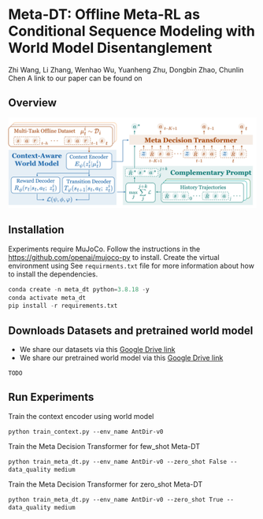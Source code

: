 # **Meta-DT: Offline Meta-RL as Conditional Sequence Modeling with World Model Disentanglement**
Zhi Wang, Li Zhang, Wenhao Wu, Yuanheng Zhu, Dongbin Zhao, Chunlin Chen
A link to our paper can be found on 
## **Overview**
![MetaDT](./Meta-DT.jpg)
## **Installation**
Experiments require MuJoCo. Follow the instructions in the https://github.com/openai/mujoco-py  to install.
Create the virtual environment using 
See `requirments.txt` file for more information about how to install the dependencies.
```python
conda create -n meta_dt python=3.8.18 -y
conda activate meta_dt
pip install -r requirements.txt
```
## **Downloads Datasets and pretrained world model**
 - We share our datasets via this [Google Drive link]()
 - We share our pretrained world model via this [Google Drive link]()
```
TODO
```
## **Run Experiments**
Train the context encoder using world model 
```
python train_context.py --env_name AntDir-v0
```

Train the Meta Decision Transformer for few_shot Meta-DT
```
python train_meta_dt.py --env_name AntDir-v0 --zero_shot False --data_quality medium 
```
Train the Meta Decision Transformer for zero_shot Meta-DT
```
python train_meta_dt.py --env_name AntDir-v0 --zero_shot True --data_quality medium
```
